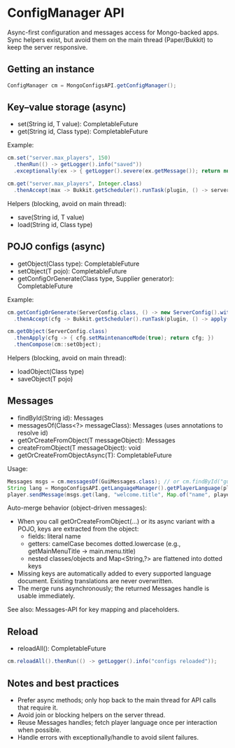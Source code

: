 # ConfigManager API

Async-first configuration and messages access for Mongo-backed apps. Sync helpers exist, but avoid them on the main thread (Paper/Bukkit) to keep the server responsive.

## Getting an instance

```java
ConfigManager cm = MongoConfigsAPI.getConfigManager();
```

## Key–value storage (async)

- set(String id, T value): CompletableFuture<Void>
- get(String id, Class<T> type): CompletableFuture<T>

Example:

```java
cm.set("server.max_players", 150)
  .thenRun(() -> getLogger().info("saved"))
  .exceptionally(ex -> { getLogger().severe(ex.getMessage()); return null; });

cm.get("server.max_players", Integer.class)
  .thenAccept(max -> Bukkit.getScheduler().runTask(plugin, () -> server.setMaxPlayers(max)));
```

Helpers (blocking, avoid on main thread):

- save(String id, T value)
- load(String id, Class<T> type)

## POJO configs (async)

- getObject(Class<T> type): CompletableFuture<T>
- setObject(T pojo): CompletableFuture<Void>
- getConfigOrGenerate(Class<T> type, Supplier<T> generator): CompletableFuture<T>

Example:

```java
cm.getConfigOrGenerate(ServerConfig.class, () -> new ServerConfig().withDefaults())
  .thenAccept(cfg -> Bukkit.getScheduler().runTask(plugin, () -> apply(cfg)));

cm.getObject(ServerConfig.class)
  .thenApply(cfg -> { cfg.setMaintenanceMode(true); return cfg; })
  .thenCompose(cm::setObject);
```

Helpers (blocking, avoid on main thread):

- loadObject(Class<T> type)
- saveObject(T pojo)

## Messages

- findById(String id): Messages
- messagesOf(Class<?> messageClass): Messages (uses annotations to resolve id)
- getOrCreateFromObject(T messageObject): Messages
- createFromObject(T messageObject): void
- getOrCreateFromObjectAsync(T): CompletableFuture<Messages>

Usage:

```java
Messages msgs = cm.messagesOf(GuiMessages.class); // or cm.findById("gui-messages")
String lang = MongoConfigsAPI.getLanguageManager().getPlayerLanguage(player.getUniqueId().toString());
player.sendMessage(msgs.get(lang, "welcome.title", Map.of("name", player.getName())));
```

Auto-merge behavior (object-driven messages):

- When you call getOrCreateFromObject(...) or its async variant with a POJO, keys are extracted from the object:
  - fields: literal name
  - getters: camelCase becomes dotted.lowercase (e.g., getMainMenuTitle -> main.menu.title)
  - nested classes/objects and Map<String,?> are flattened into dotted keys
- Missing keys are automatically added to every supported language document. Existing translations are never overwritten.
- The merge runs asynchronously; the returned Messages handle is usable immediately.

See also: Messages-API for key mapping and placeholders.

## Reload

- reloadAll(): CompletableFuture<Void>

```java
cm.reloadAll().thenRun(() -> getLogger().info("configs reloaded"));
```

## Notes and best practices

- Prefer async methods; only hop back to the main thread for API calls that require it.
- Avoid join or blocking helpers on the server thread.
- Reuse Messages handles; fetch player language once per interaction when possible.
- Handle errors with exceptionally/handle to avoid silent failures.